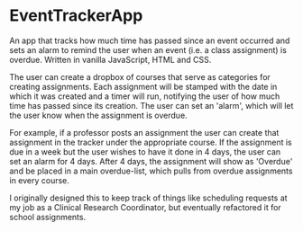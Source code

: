 # EventTrackerApp
An app that tracks how much time has passed since an event occurred and sets an alarm to remind the user when an event (i.e. a class assignment) is overdue. Written in vanilla JavaScript, HTML and CSS.

The user can create a dropbox of courses that serve as categories for creating assignments. Each assignment will be stamped with the date in which it was created and a timer will run, notifying the user of how much time has passed since its creation. The user can set an 'alarm', which will let the user know when the assignment is overdue. 

For example, if a professor posts an assignment the user can create that assignment in the tracker under the appropriate course. If the assignment is due in a week but the user wishes to have it done in 4 days, the user can set an alarm for 4 days. After 4 days, the assignment will show as 'Overdue' and be placed in a main overdue-list, which pulls from overdue assignments in every course. 

I originally designed this to keep track of things like scheduling requests at my job as a Clinical Research Coordinator, but eventually refactored it for school assignments. 
